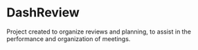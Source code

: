 # DashReview
Project created to organize reviews and planning, to assist in the performance and organization of meetings.
